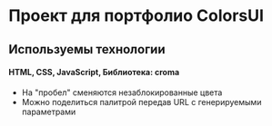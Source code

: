# Проект для портфолио ColorsUI

## Используемы технологии
#### HTML, CSS, JavaScript, Библиотека: croma

- На "пробел" сменяются незаблокированные цвета
- Можно поделиться палитрой передав URL с генерируемыми параметрами
